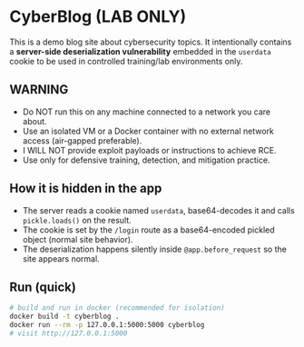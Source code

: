 # CyberBlog (LAB ONLY)

This is a demo blog site about cybersecurity topics. It intentionally contains a **server-side deserialization vulnerability** embedded in the `userdata` cookie to be used in controlled training/lab environments only.

## WARNING
- Do NOT run this on any machine connected to a network you care about.
- Use an isolated VM or a Docker container with no external network access (air-gapped preferable).
- I WILL NOT provide exploit payloads or instructions to achieve RCE.
- Use only for defensive training, detection, and mitigation practice.

## How it is hidden in the app
- The server reads a cookie named `userdata`, base64-decodes it and calls `pickle.loads()` on the result.
- The cookie is set by the `/login` route as a base64-encoded pickled object (normal site behavior).
- The deserialization happens silently inside `@app.before_request` so the site appears normal.

## Run (quick)
```bash
# build and run in docker (recommended for isolation)
docker build -t cyberblog .
docker run --rm -p 127.0.0.1:5000:5000 cyberblog
# visit http://127.0.0.1:5000

